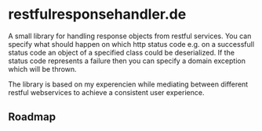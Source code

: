 # restfulresponsehandler.de
A small library for handling response objects from restful services.
You can specify what should happen on which http status code e.g. on a successfull status code an object of a specified class could be deserialized. If the status code represents a failure then you can specify a domain exception which will be thrown.

The library is based on my experencien while mediating between different restful webservices to achieve a consistent user experience.

## Roadmap
